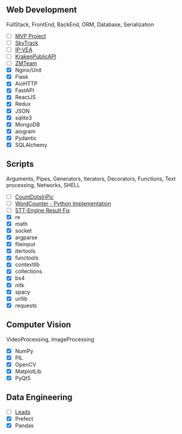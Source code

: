 ## Web Development
FullStack, FrontEnd, BackEnd, ORM, Database, Serialization
- [ ] [MVP Project](./WebDevelopment/MVPProject)
- [ ] [SkyTrack](./WebDevelopment/SkyTrack)
- [ ] [IP-VEA](./WebDevelopment/IP-VEA)
- [ ] [KrakenPublicAPI](./WebDevelopment/KrakenPublicAPI)
- [ ] [ZMTeam](./WebDevelopment/ZMTeam)
- [x] Nginx/Unit
- [x] Flask
- [x] AioHTTP
- [x] FastAPI
- [x] ReactJS
- [x] Redux
- [x] JSON
- [x] sqlite3
- [x] MongoDB
- [x] aiogram
- [x] Pydantic
- [x] SQLAlchemy

## Scripts
Arguments, Pipes, Generators, Iterators, Decorators, Functions, Text processing, Networks, SHELL
- [ ] [CountDotsInPic](./ProjectsAndScripts/CountDotsInPic)
- [ ] [WordCounter - Python Implementation](./ProjectsAndScripts/wc.py)
- [ ] [STT-Engine Result Fix](./ProjectsAndScripts/imot-io.py)
- [x] re
- [x] math
- [x] socket
- [x] argparse
- [x] fileinput
- [x] itertools
- [x] functools
- [x] contextlib
- [x] collections
- [x] bs4
- [x] nltk
- [x] spacy
- [x] urllib
- [x] requests

## Computer Vision
VideoProcessing, ImageProcessing
- [x] NumPy
- [x] PIL
- [x] OpenCV
- [x] MatplotLib
- [x] PyQt5

## Data Engineering
- [ ] [Leads](./DataEngineering/Leads)
- [x] Prefect
- [x] Pandas
